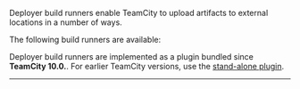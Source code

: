[//]: # (title: Deployers)
[//]: # (auxiliary-id: Deployers)
Deployer build runners enable TeamCity to upload artifacts to external locations in a number of ways.

The following build runners are available: 

<toc/>

Deployer build runners are implemented as a plugin bundled since __TeamCity 10.0.__. For earlier TeamCity versions, use the [stand-alone plugin](https://plugins.jetbrains.com/plugin/9025-deployer).

__ __